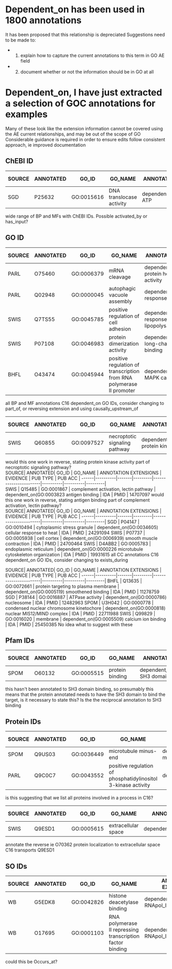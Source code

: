 # Dependent_on has been used in 1800 annotations
It has been proposed that this relationship is depreciated
Suggestions need to be made to:
* 1. explain how to capture the current annotations to this term in GO AE field
* 2. document whether or not the information should be in GO at all

# Dependent_on, I have just extracted a selection of GOC annotations for examples 							
Many of these look like the extension information cannot be covered using the AE current relationships, and may be out of the scope of GO							
Considerable guidance is required in order to ensure edits follow consistent approach, ie improved documentation 							
							
## ChEBI ID
SOURCE| ANNOTATED| GO_ID | GO_NAME | ANNOTATION EXTENSIONS | EVIDENCE | PUB TYPE | PUB ACC |
------|----------|-------|---------|-----------------------|----------|----------|---------|
SGD | P25632 | GO:0015616 | DNA translocase activity | dependent_on(CHEBI:15422: ATP | IDA | PMID | 17918861
wide range of BP and MFs with ChEBI IDs. Possible activated_by or has_input?  							
							
## GO ID
SOURCE| ANNOTATED| GO_ID | GO_NAME | ANNOTATION EXTENSIONS | EVIDENCE | PUB TYPE | PUB ACC |
------|----------|-------|---------|-----------------------|----------|----------|---------|
PARL | O75460 | GO:0006379 | mRNA cleavage | dependent_on(GO:0042803 protein homodimerization activity | IDA | PMID | 21317875
PARL | Q02948 | GO:0000045 | autophagic vacuole assembly | dependent_on(GO:0031667) response to nutrient levels  | IGI | PMID | 23878393
SWIS | Q7TS55 | GO:0045785 | positive regulation of cell adhesion | dependent_on(GO:0032496 response to lipopolysaccharide | IMP | PMID | 23892569
SWIS | P07108 | GO:0046983 | protein dimerization activity | dependent_on(GO:0036042) long-chain fatty acyl-CoA binding  | IDA | PMID | 21079819
BHFL | O43474 | GO:0045944 | positive regulation of transcription from RNA polymerase II promoter | dependent_on(GO:0000165 MAPK cascade | IGI | PMID | 20551324

all BP and MF annotations C16 dependent_on GO IDs, consider changing to part_of, or reversing extension and using causally_upstream_of	

SOURCE| ANNOTATED| GO_ID | GO_NAME | ANNOTATION EXTENSIONS | EVIDENCE | PUB TYPE | PUB ACC |
------|----------|-------|---------|-----------------------|----------|----------|---------|					
SWIS | Q60855 | GO:0097527 | necroptotic signaling pathway | dependent_on(GO:0004672) protein kinase activity | IMP | PMID | 21876153
would this one work in reverse, stating protein kinase activity part of necroptotic signaling pathway?							
SOURCE| ANNOTATED| GO_ID | GO_NAME | ANNOTATION EXTENSIONS | EVIDENCE | PUB TYPE | PUB ACC |
------|----------|-------|---------|-----------------------|----------|----------|---------|					
SWIS | Q15485 | GO:0001867 | complement activation, lectin pathway | dependent_on(GO:0003823 antigen binding | IDA | PMID | 14707097
would this one work in reverse, stating antigen binding part of complement activation, lectin pathway?							
SOURCE| ANNOTATED| GO_ID | GO_NAME | ANNOTATION EXTENSIONS | EVIDENCE | PUB TYPE | PUB ACC |
------|----------|-------|---------|-----------------------|----------|----------|---------|
SGD | P04147 | GO:0010494 | cytoplasmic stress granule | dependent_on(GO:0034605) cellular response to heat | IDA | PMID | 24291094
SWIS | P07737 | GO:0005938 | cell cortex | dependent_on(GO:0006939) smooth muscle contraction | IDA | PMID | 24700464
SWIS | D4ABB2 | GO:0005783 | endoplasmic reticulum | dependent_on(GO:0000226 microtubule cytoskeleton organization | IDA | PMID | 19931615
all CC annotations C16 dependent_on GO IDs, consider changing to exists_during

SOURCE| ANNOTATED| GO_ID | GO_NAME | ANNOTATION EXTENSIONS | EVIDENCE | PUB TYPE | PUB ACC |
------|----------|-------|---------|-----------------------|----------|----------|---------|					BHFL | Q13635 | GO:0072661 | protein targeting to plasma membrane | dependent_on(GO:0005119) smoothened binding  | IDA | PMID | 11278759
SGD | P38144 | GO:0016887 | ATPase activity | dependent_on(GO:0000786) nucleosome | IDA | PMID | 12482963
SPOM | U3H042 | GO:0000778 | condensed nuclear chromosome kinetochore | dependent_on(GO:0000818) nuclear MIS12/MIND complex | IDA | PMID | 22711988
SWIS | Q99829 | GO:0016020 | membrane | dependent_on(GO:0005509) calcium ion binding | IDA | PMID | 25450385
No idea what to suggest with these							
							
## Pfam IDs
SOURCE| ANNOTATED| GO_ID | GO_NAME | ANNOTATION EXTENSIONS | EVIDENCE | PUB TYPE | PUB ACC |
------|----------|-------|---------|-----------------------|----------|----------|---------|
SPOM | O60132 | GO:0005515 | protein binding | dependent_on(Pfam:PF00018) SH3 domain | IPI | PMID | 24554432
this hasn't been annotated to SH3 domain binding, so presumably this means that the protein annotated needs to have the SH3 domain to bind the target, is it necessary to state this? Is the the reciprocal annotation to SH3 binding							
							
## Protein IDs
SOURCE| ANNOTATED| GO_ID | GO_NAME | ANNOTATION EXTENSIONS | EVIDENCE | PUB TYPE | PUB ACC |
------|----------|-------|---------|-----------------------|----------|----------|---------|
SPOM | Q9US03 | GO:0036449 | microtubule minus-end | dependent_on(PomBase:SPAC18G6.15) mal3 | IDA | PMID | 24039245
PARL | Q9C0C7 | GO:0043552 | positive regulation of phosphatidylinositol 3-kinase activity | dependent_on(UniProtKB:O60260) | IDA | PMID | 21753002
is this suggesting that we list all proteins involved in a process in C16?	

SOURCE| ANNOTATED| GO_ID | GO_NAME | ANNOTATION EXTENSIONS | EVIDENCE | PUB TYPE | PUB ACC |
------|----------|-------|---------|-----------------------|----------|----------|---------|					
SWIS | Q9ESD1 | GO:0005615 | extracellular space | dependent_on(UniProtKB:O70362) | IDA | PMID | 16822939
annotate the reverse ie O70362 protein localization to extracellular space C16 transports Q9ESD1							
							
## SO IDs
SOURCE| ANNOTATED| GO_ID | GO_NAME | ANNOTATION EXTENSIONS | EVIDENCE | PUB TYPE | PUB ACC |
------|----------|-------|---------|-----------------------|----------|----------|---------|
WB | G5EDK8 | GO:0042826 | histone deacetylase binding | dependent_on(SO:0000170 RNApol_II_promoter  | IPI | PMID | 23437011
WB | O17695 | GO:0001103 | RNA polymerase II repressing transcription factor binding | dependent_on(SO:0000170 RNApol_II_promoter  | IPI | PMID | 23437011
could this be Occurs_at?							
